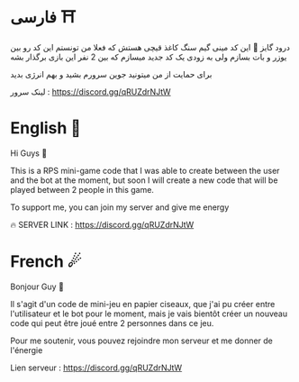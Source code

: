 # فارسی ⛩
درود گایز 👋
این کد مینی گیم سنگ کاغذ قیچی هستش که فعلا من تونستم این کد رو بین یوزر و بات بسازم ولی به زودی یک کد جدید میسازم که بین 2 نفر این بازی برگذار بشه

برای حمایت از من میتونید جوین سرورم بشید و بهم انرژی بدید

لینک سرور : https://discord.gg/qRUZdrNJtW
# English 💎
Hi Guys 👋

This is a RPS mini-game code that I was able to create between the user and the bot at the moment, but soon I will create a new code that will be played between 2 people in this game.

To support me, you can join my server and give me energy

🔥 SERVER LINK : https://discord.gg/qRUZdrNJtW

# French ☄
Bonjour Guy 👋 

Il s'agit d'un code de mini-jeu en papier ciseaux, que j'ai pu créer entre l'utilisateur et le bot pour le moment, mais je vais bientôt créer un nouveau code qui peut être joué entre 2 personnes dans ce jeu.

Pour me soutenir, vous pouvez rejoindre mon serveur et me donner de l'énergie

Lien serveur : https://discord.gg/qRUZdrNJtW
